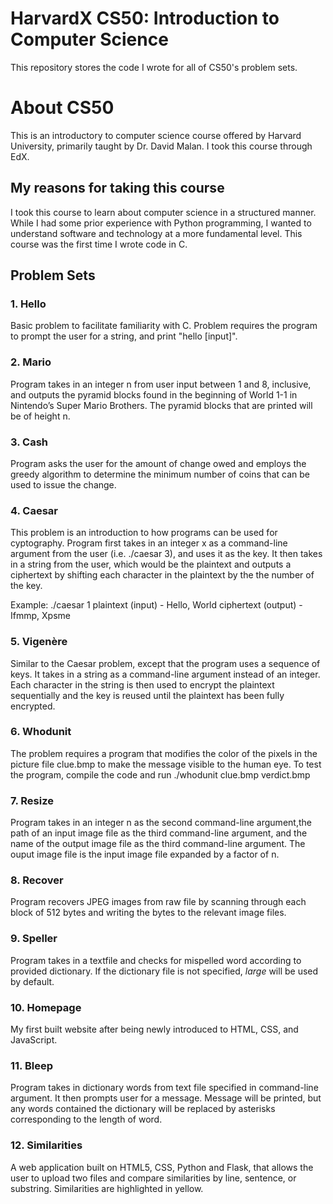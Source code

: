 # HarvardX CS50: Introduction to Computer Science
This repository stores the code I wrote for all of CS50's problem sets.

# About CS50
This is an introductory to computer science course offered by Harvard University, primarily taught by Dr. David Malan. I took this course through EdX.

## My reasons for taking this course
I took this course to learn about computer science in a structured manner. While I had some prior experience with Python programming, I wanted to understand software and technology at a more fundamental level. This course was the first time I wrote code in C.

## Problem Sets

### 1. Hello
Basic problem to facilitate familiarity with C. Problem requires the program to prompt the user for a string, and print "hello [input]".

### 2. Mario
Program takes in an integer n from user input between 1 and 8, inclusive, and outputs the pyramid blocks found in the beginning of World 1-1 in Nintendo’s Super Mario Brothers. The pyramid blocks that are printed will be of height n.

### 3. Cash
Program asks the user for the amount of change owed and employs the greedy algorithm to determine the minimum number of coins that can be used to issue the change.

### 4. Caesar
This problem is an introduction to how programs can be used for cyptography. Program first takes in an integer x as a command-line argument from the user (i.e. ./caesar 3), and uses it as the key. It then takes in a string from the user, which would be the plaintext and outputs a ciphertext by shifting each character in the plaintext by the the number of the key.

Example:
./caesar 1
plaintext (input) - Hello, World
ciphertext (output) - Ifmmp, Xpsme

### 5. Vigenère
Similar to the Caesar problem, except that the program uses a sequence of keys. It takes in a string as a command-line argument instead of an integer. Each character in the string is then used to encrypt the plaintext sequentially and the key is reused until the plaintext has been fully encrypted.

### 6. Whodunit
The problem requires a program that modifies the color of the pixels in the picture file clue.bmp to make the message visible to the human eye. To test the program, compile the code and run ./whodunit clue.bmp verdict.bmp

### 7. Resize
Program takes in an integer n as the second command-line argument,the path of an input image file as the third command-line argument, and the name of the output image file as the third command-line argument. The ouput image file is the input image file expanded by a factor of n.

### 8. Recover
Program recovers JPEG images from raw file by scanning through each block of 512 bytes and writing the bytes to the relevant image files.

### 9. Speller
Program takes in a textfile and checks for mispelled word according to provided dictionary. If the dictionary file is not specified, *large* will be used by default.

### 10. Homepage
My first built website after being newly introduced to HTML, CSS, and JavaScript.

### 11. Bleep
Program takes in dictionary words from text file specified in command-line argument. It then prompts user for a message. Message will be printed, but any words contained the dictionary will be replaced by asterisks corresponding to the length of word.

### 12. Similarities
A web application built on HTML5, CSS, Python and Flask, that allows the user to upload two files and compare similarities by line, sentence, or substring. Similarities are highlighted in yellow.
